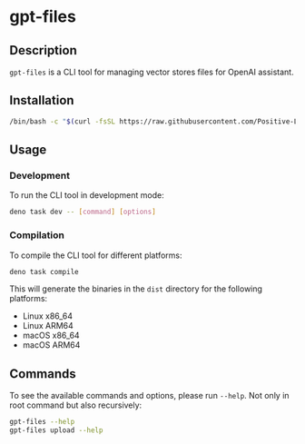 # gpt-files

## Description

`gpt-files` is a CLI tool for managing vector stores files for OpenAI assistant.

## Installation

```sh
/bin/bash -c "$(curl -fsSL https://raw.githubusercontent.com/Positive-LLC/gpt-files/refs/heads/main/install.sh)"
```

## Usage

### Development

To run the CLI tool in development mode:

```sh
deno task dev -- [command] [options]
```

### Compilation

To compile the CLI tool for different platforms:

```sh
deno task compile
```

This will generate the binaries in the `dist` directory for the following
platforms:

- Linux x86_64
- Linux ARM64
- macOS x86_64
- macOS ARM64

## Commands

To see the available commands and options, please run `--help`. Not only in root command but also recursively:

```sh
gpt-files --help
gpt-files upload --help
```
